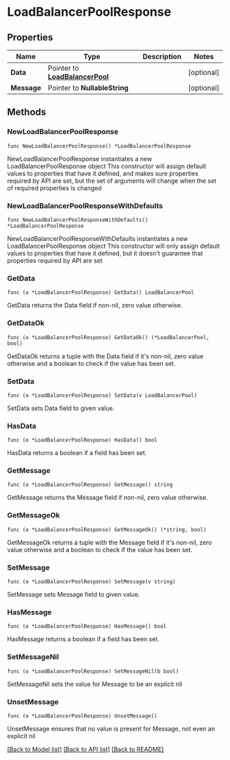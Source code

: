 # LoadBalancerPoolResponse

## Properties

Name | Type | Description | Notes
------------ | ------------- | ------------- | -------------
**Data** | Pointer to [**LoadBalancerPool**](LoadBalancerPool.md) |  | [optional] 
**Message** | Pointer to **NullableString** |  | [optional] 

## Methods

### NewLoadBalancerPoolResponse

`func NewLoadBalancerPoolResponse() *LoadBalancerPoolResponse`

NewLoadBalancerPoolResponse instantiates a new LoadBalancerPoolResponse object
This constructor will assign default values to properties that have it defined,
and makes sure properties required by API are set, but the set of arguments
will change when the set of required properties is changed

### NewLoadBalancerPoolResponseWithDefaults

`func NewLoadBalancerPoolResponseWithDefaults() *LoadBalancerPoolResponse`

NewLoadBalancerPoolResponseWithDefaults instantiates a new LoadBalancerPoolResponse object
This constructor will only assign default values to properties that have it defined,
but it doesn't guarantee that properties required by API are set

### GetData

`func (o *LoadBalancerPoolResponse) GetData() LoadBalancerPool`

GetData returns the Data field if non-nil, zero value otherwise.

### GetDataOk

`func (o *LoadBalancerPoolResponse) GetDataOk() (*LoadBalancerPool, bool)`

GetDataOk returns a tuple with the Data field if it's non-nil, zero value otherwise
and a boolean to check if the value has been set.

### SetData

`func (o *LoadBalancerPoolResponse) SetData(v LoadBalancerPool)`

SetData sets Data field to given value.

### HasData

`func (o *LoadBalancerPoolResponse) HasData() bool`

HasData returns a boolean if a field has been set.

### GetMessage

`func (o *LoadBalancerPoolResponse) GetMessage() string`

GetMessage returns the Message field if non-nil, zero value otherwise.

### GetMessageOk

`func (o *LoadBalancerPoolResponse) GetMessageOk() (*string, bool)`

GetMessageOk returns a tuple with the Message field if it's non-nil, zero value otherwise
and a boolean to check if the value has been set.

### SetMessage

`func (o *LoadBalancerPoolResponse) SetMessage(v string)`

SetMessage sets Message field to given value.

### HasMessage

`func (o *LoadBalancerPoolResponse) HasMessage() bool`

HasMessage returns a boolean if a field has been set.

### SetMessageNil

`func (o *LoadBalancerPoolResponse) SetMessageNil(b bool)`

 SetMessageNil sets the value for Message to be an explicit nil

### UnsetMessage
`func (o *LoadBalancerPoolResponse) UnsetMessage()`

UnsetMessage ensures that no value is present for Message, not even an explicit nil

[[Back to Model list]](HOW-TO.md#documentation-for-models) [[Back to API list]](HOW-TO.md#documentation-for-api-endpoints) [[Back to README]](HOW-TO.md)


